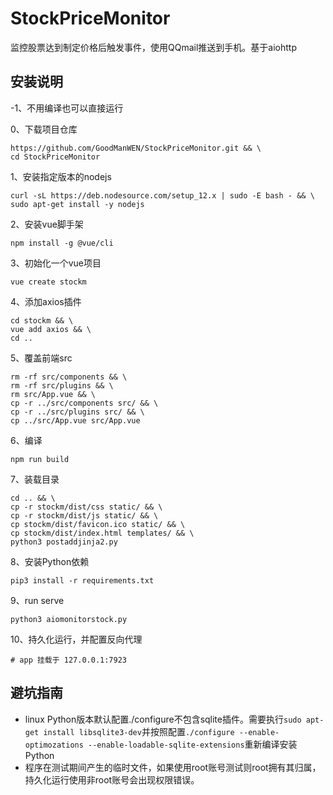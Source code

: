 # StockPriceMonitor
监控股票达到制定价格后触发事件，使用QQmail推送到手机。基于aiohttp

## 安装说明
-1、不用编译也可以直接运行

0、下载项目仓库

    https://github.com/GoodManWEN/StockPriceMonitor.git && \
    cd StockPriceMonitor
    
1、安装指定版本的nodejs

    curl -sL https://deb.nodesource.com/setup_12.x | sudo -E bash - && \
    sudo apt-get install -y nodejs
    
2、安装vue脚手架

    npm install -g @vue/cli

3、初始化一个vue项目

    vue create stockm 

4、添加axios插件

    cd stockm && \
    vue add axios && \
    cd ..

5、覆盖前端src

    rm -rf src/components && \
    rm -rf src/plugins && \
    rm src/App.vue && \
    cp -r ../src/components src/ && \
    cp -r ../src/plugins src/ && \
    cp ../src/App.vue src/App.vue
    
6、编译

    npm run build
 
7、装载目录

    cd .. && \
    cp -r stockm/dist/css static/ && \
    cp -r stockm/dist/js static/ && \
    cp stockm/dist/favicon.ico static/ && \
    cp stockm/dist/index.html templates/ && \
    python3 postaddjinja2.py

8、安装Python依赖

    pip3 install -r requirements.txt
    
9、run serve

    python3 aiomonitorstock.py

10、持久化运行，并配置反向代理
    
    # app 挂载于 127.0.0.1:7923

## 避坑指南

 - linux Python版本默认配置./configure不包含sqlite插件。需要执行`sudo apt-get install libsqlite3-dev`并按照配置`./configure --enable-optimozations --enable-loadable-sqlite-extensions`重新编译安装Python
 - 程序在测试期间产生的临时文件，如果使用root账号测试则root拥有其归属，持久化运行使用非root账号会出现权限错误。
    
    
    
